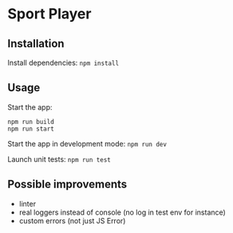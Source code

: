 # Sport Player

## Installation

Install dependencies:
`npm install`

## Usage

Start the app:
```
npm run build
npm run start
```


Start the app in development mode:
`npm run dev`

Launch unit tests:
`npm run test`

## Possible improvements

- linter
- real loggers instead of console (no log in test env for instance)
- custom errors (not just JS Error)
